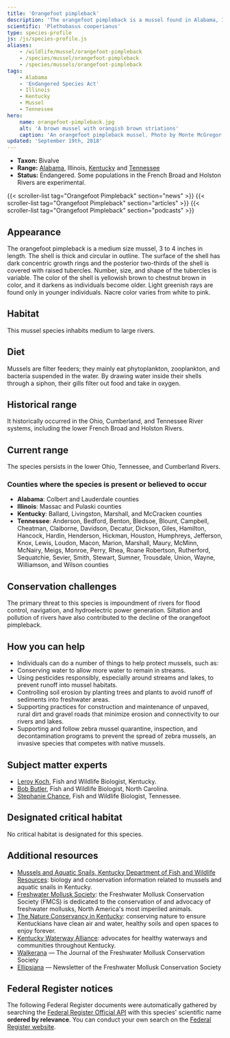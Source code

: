 ```yaml
---
title: 'Orangefoot pimpleback'
description: 'The orangefoot pimpleback is a mussel found in Alabama, Illinois, Kentucky and Tennessee rivers.'
scientific: 'Plethobasus cooperianus'
type: species-profile
js: /js/species-profile.js
aliases:
    - /wildlife/mussel/orangefoot-pimpleback
    - /species/mussel/orangefoot-pimpleback
    - /species/mussels/orangefoot-pimpleback
tags:
    - Alabama
    - 'Endangered Species Act'
    - Illinois
    - Kentucky
    - Mussel
    - Tennessee
hero:
    name: orangefoot-pimpleback.jpg
    alt: 'A brown mussel with orangish brown striations'
    caption: 'An orangefoot pimpleback mussel. Photo by Monte McGregor, Center Mollusk Conservation, Kentucky DFWR.'
updated: 'September 19th, 2018'
---
```


- **Taxon:** Bivalve
- **Range:** [Alabama](/alabama), Illinois, [Kentucky](/kentucky) and [Tennessee](/tennessee)
- **Status:** Endangered. Some populations in the French Broad and Holston Rivers are experimental.

{{< scroller-list tag="Orangefoot Pimpleback" section="news" >}}
{{< scroller-list tag="Orangefoot Pimpleback" section="articles" >}}
{{< scroller-list tag="Orangefoot Pimpleback" section="podcasts" >}}

## Appearance

The orangefoot pimpleback is a medium size mussel, 3 to 4 inches in length. The shell is thick and circular in outline. The surface of the shell has dark concentric growth rings and the posterior two-thirds of the shell is covered with raised tubercles. Number, size, and shape of the tubercles is variable. The color of the shell is yellowish brown to chestnut brown in color, and it darkens as individuals become older. Light greenish rays are found only in younger individuals. Nacre color varies from white to pink.

## Habitat

This mussel species inhabits medium to large rivers.

## Diet

Mussels are filter feeders; they mainly eat phytoplankton, zooplankton, and bacteria suspended in the water. By drawing water inside their shells through a siphon, their gills filter out food and take in oxygen.

## Historical range

It historically occurred in the Ohio, Cumberland, and Tennessee River systems, including the lower French Broad and Holston Rivers.

## Current range

The species persists in the lower Ohio, Tennessee, and Cumberland Rivers.

### Counties where the species is present or believed to occur

- **Alabama**: Colbert and Lauderdale counties
- **Illinois**: Massac and Pulaski counties
- **Kentucky**: Ballard, Livingston, Marshall, and McCracken counties
- **Tennessee**: Anderson, Bedford, Benton, Bledsoe, Blount, Campbell, Cheatman, Claiborne, Davidson, Decatur, Dickson, Giles, Hamilton, Hancock, Hardin, Henderson, Hickman, Houston, Humphreys, Jefferson, Knox, Lewis, Loudon, Macon, Marion, Marshall, Maury, McMinn, McNairy, Meigs, Monroe, Perry, Rhea, Roane Robertson, Rutherford, Sequatchie, Sevier, Smith, Stewart, Sumner, Trousdale, Union, Wayne, Williamson, and Wilson counties

## Conservation challenges

The primary threat to this species is impoundment of rivers for flood control, navigation, and hydroelectric power generation. Siltation and pollution of rivers have also contributed to the decline of the orangefoot pimpleback.

## How you can help

- Individuals can do a number of things to help protect mussels, such as:
- Conserving water to allow more water to remain in streams.
- Using pesticides responsibly, especially around streams and lakes, to prevent runoff into mussel habitats.
- Controlling soil erosion by planting trees and plants to avoid runoff of sediments into freshwater areas.
- Supporting practices for construction and maintenance of unpaved, rural dirt and gravel roads that minimize erosion and connectivity to our rivers and lakes.
- Supporting and follow zebra mussel quarantine, inspection, and decontamination programs to prevent the spread of zebra mussels, an invasive species that competes with native mussels.

## Subject matter experts

- [Leroy Koch](mailto:leroy_koch@fws.gov?subject=Orangefoot+pimpleback+mussel), Fish and Wildlife Biologist, Kentucky.
- [Bob Butler](mailto:bob_butler@fws.gov?subject=Orangefoot+pimpleback+mussel), Fish and Wildlife Biologist, North Carolina.
- [Stephanie Chance](mailto:stephanie_chance@fws.gov?subject=Orangefoot+pimpleback+mussel), Fish and Wildlife Biologist, Tennessee.

## Designated critical habitat

No critical habitat is designated for this species.

## Additional resources

- [Mussels and Aquatic Snails, Kentucky Department of Fish and Wildlife Resources](http://fw.ky.gov/Wildlife/Pages/Freshwater-Mussels-and-Aquatic-Snails.aspx): biology and conservation information related to mussels and aquatic snails in Kentucky.
- [Freshwater Mollusk Society](http://molluskconservation.org/): the Freshwater Mollusk Conservation Society (FMCS) is dedicated to the conservation of and advocacy of freshwater mollusks, North America's most imperiled animals.
- [The Nature Conservancy in Kentucky](http://www.nature.org/ourinitiatives/regions/northamerica/unitedstates/kentucky/): conserving nature to ensure Kentuckians have clean air and water, healthy soils and open spaces to enjoy forever.
- [Kentucky Waterway Alliance](http://kwalliance.org/): advocates for healthy waterways and communities throughout Kentucky.
- [Walkerana](http://molluskconservation.org/Walkerana_BackIssues.html) — The Journal of the Freshwater Mollusk Conservation Society
- [Ellipsiana](http://molluskconservation.org/Ellipsaria-archive.html) — Newsletter of the Freshwater Mollusk Conservation Society

## Federal Register notices

The following Federal Register documents were automatically gathered by searching the [Federal Register Official API](https://www.federalregister.gov/blog/learn/developers) with this species' scientific name **ordered by relevance**. You can conduct your own search on the [Federal Register website](https://www.federalregister.gov/articles/search).
